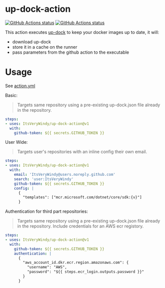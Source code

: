# up-dock-action

<p align="left">
  <a href="https://github.com/ItsVeryWindy/up-dock-action"><img alt="GitHub Actions status" src="https://github.com/ItsVeryWindy/up-dock-action/workflows/build/badge.svg"></a>
  <a href="https://github.com/ItsVeryWindy/up-dock-action"><img alt="GitHub Actions status" src="https://github.com/ItsVeryWindy/up-dock-action/workflows/release/badge.svg"></a>
</p>

This action executes [up-dock](https://github.com/ItsVeryWindy/up-dock) to keep your docker images up to date, it will:

- download up-dock
- store it in a cache on the runner
- pass parameters from the github action to the executable

# Usage

See [action.yml](action.yml)

Basic:
> Targets same repository using a pre-existing up-dock.json file already in the repository.
```yaml
steps:
- uses: ItsVeryWindy/up-dock-action@v1
  with:
    github-token: ${{ secrets.GITHUB_TOKEN }}
```
User Wide:
> Targets user's repositories with an inline config their own email.
```yaml
steps:
- uses: ItsVeryWindy/up-dock-action@v1
  with:
    email: 'ItsVeryWindy@users.noreply.github.com'
    search: 'user:ItsVeryWindy'
    github-token: ${{ secrets.GITHUB_TOKEN }}
    config: |
      {
        "templates": ["mcr.microsoft.com/dotnet/core/sdk:{v}"]
      }
```
Authentication for third part repositories:
> Targets same repository using a pre-existing up-dock.json file already in the repository. Include credentials for an AWS ecr registory.
```yaml
steps:
- uses: ItsVeryWindy/up-dock-action@v1
  with:
    github-token: ${{ secrets.GITHUB_TOKEN }}
    authentication: |
      {
        "aws_account_id.dkr.ecr.region.amazonaws.com": {
          "username": "AWS",
          "password": "${{ steps.ecr_login.outputs.password }}"
        }
      }
```
